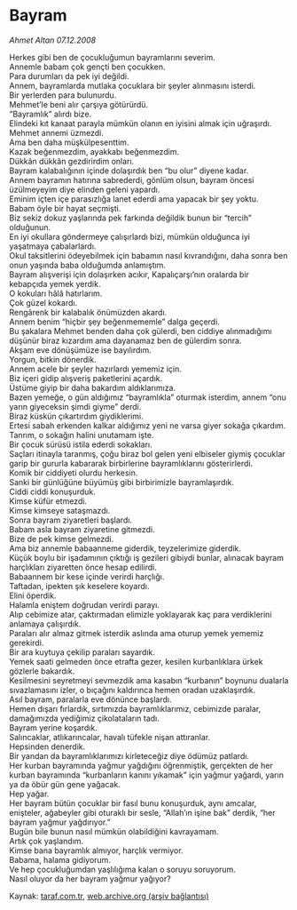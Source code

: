 # Bayram

*Ahmet Altan 07.12.2008*

<div class="yazi">Herkes gibi ben de çocukluğumun bayramlarını severim. <br/>Annemle babam çok gençti ben çocukken. <br/>Para durumları da pek iyi değildi. <br/>Annem, bayramlarda mutlaka çocuklara bir şeyler alınmasını isterdi. <br/>Bir yerlerden para bulunurdu. <br/>Mehmet’le beni alır çarşıya götürürdü. <br/>“Bayramlık” alırdı bize. <br/>Elindeki kıt kanaat parayla mümkün olanın en iyisini almak için uğraşırdı. <br/>Mehmet annemi üzmezdi. <br/>Ama ben daha müşkülpesenttim. <br/>Kazak beğenmezdim, ayakkabı beğenmezdim. <br/>Dükkân dükkân gezdirirdim onları. <br/>Bayram kalabalığının içinde dolaşırdık ben “bu olur” diyene kadar. <br/>Annem bayramın hatırına sabrederdi, gönlüm olsun, bayram öncesi üzülmeyeyim diye elinden geleni yapardı. <br/>Eminim içten içe parasızlığa lanet ederdi ama yapacak bir şey yoktu. <br/>Babam öyle bir hayat seçmişti. <br/>Biz sekiz dokuz yaşlarında pek farkında değildik bunun bir “tercih” olduğunun. <br/>En iyi okullara göndermeye çalışırlardı bizi, mümkün olduğunca iyi yaşatmaya çabalarlardı. <br/>Okul taksitlerini ödeyebilmek için babamın nasıl kıvrandığını, daha sonra ben onun yaşında baba olduğumda anlamıştım. <br/>Bayram alışverişi için dolaşırken acıkır, Kapalıçarşı’nın oralarda bir kebapçıda yemek yerdik. <br/>O kokuları hâlâ hatırlarım. <br/>Çok güzel kokardı. <br/>Rengârenk bir kalabalık önümüzden akardı. <br/>Annem benim “hiçbir şey beğenmememle” dalga geçerdi. <br/>Bu şakalara Mehmet benden daha çok gülerdi, ben ciddiye alınmadığımı düşünür biraz kızardım ama dayanamaz ben de gülerdim sonra. <br/>Akşam eve dönüşümüze ise bayılırdım. <br/>Yorgun, bitkin dönerdik. <br/>Annem acele bir şeyler hazırlardı yememiz için. <br/>Biz içeri gidip alışveriş paketlerini açardık. <br/>Üstüme giyip bir daha bakardım aldıklarımıza. <br/>Bazen yemeğe, o gün aldığımız “bayramlıkla” oturmak isterdim, annem “onu yarın giyeceksin şimdi giyme” derdi. <br/>Biraz küskün çıkartırdım giydiklerimi. <br/>Ertesi sabah erkenden kalkar aldığımız yeni ne varsa giyer sokağa çıkardım. <br/>Tanrım, o sokağın halini unutamam işte. <br/>Bir çocuk sürüsü istila ederdi sokakları. <br/>Saçları itinayla taranmış, çoğu biraz bol gelen yeni elbiseler giymiş çocuklar garip bir gururla kabararak birbirlerine bayramlıklarını gösterirlerdi. <br/>Komik bir ciddiyeti olurdu herkesin. <br/>Sanki bir günlüğüne büyümüş gibi birbirimizle bayramlaşırdık. <br/>Ciddi ciddi konuşurduk. <br/>Kimse küfür etmezdi. <br/>Kimse kimseye sataşmazdı. <br/>Sonra bayram ziyaretleri başlardı. <br/>Babam asla bayram ziyaretine gitmezdi. <br/>Bize de pek kimse gelmezdi. <br/>Ama biz annemle babaanneme giderdik, teyzelerimize giderdik. <br/>Küçük boylu bir işadamının çıktığı iş gezileri gibiydi bunlar, alınacak bayram harçlıkları ziyaretten önce hesap edilirdi. <br/>Babaannem bir kese içinde verirdi harçlığı. <br/>Taftadan, ipekten şık keselere koyardı. <br/>Elini öperdik. <br/>Halamla eniştem doğrudan verirdi parayı. <br/>Alıp cebimize atar, çaktırmadan elimizle yoklayarak kaç para verdiklerini anlamaya çalışırdık. <br/>Paraları alır almaz gitmek isterdik aslında ama oturup yemek yememiz gerekirdi. <br/>Bir ara kuytuya çekilip paraları sayardık. <br/>Yemek saati gelmeden önce etrafta gezer, kesilen kurbanlıklara ürkek gözlerle bakardık. <br/>Kesilmesini seyretmeyi sevmezdik ama kasabın “kurbanın” boynunu dualarla sıvazlamasını izler, o bıçağını kaldırınca hemen oradan uzaklaşırdık. <br/>Asıl bayram, paralarla eve dönünce başlardı. <br/>Hemen dışarı fırlardık, sırtımızda bayramlıklarımız, cebimizde paralar, damağımızda yediğimiz çikolataların tadı. <br/>Bayram yerine koşardık. <br/>Salıncaklar, atlıkarıncalar, havalı tüfekle nişan attıranlar. <br/>Hepsinden denerdik. <br/>Bir yandan da bayramlıklarımızı kirleteceğiz diye ödümüz patlardı. <br/>Her kurban bayramında yağmur yağdığını öğrenmiştik, gerçekten de her kurban bayramında “kurbanların kanını yıkamak” için yağmur yağardı, yarın ya da öbür gün gene yağacak. <br/>Hep yağar. <br/>Her bayram bütün çocuklar bir fasıl bunu konuşurduk, aynı amcalar, enişteler, ağabeyler gibi oturaklı bir sesle, “Allah’ın işine bak” derdik, “her bayram yağmur yağdırıyor.” <br/>Bugün bile bunun nasıl mümkün olabildiğini kavrayamam. <br/>Artık çok yaşlandım. <br/>Kimse bana bayramlık almıyor, harçlık vermiyor. <br/>Babama, halama gidiyorum. <br/>Ve hep çocukluğumdan yaşlılığıma kalan o soruyu soruyorum. <br/>Nasıl oluyor da her bayram yağmur yağıyor?</div>

Kaynak: [taraf.com.tr](http://www.taraf.com.tr:80/makale/3002.htm), [web.archive.org (arşiv bağlantısı)](http://web.archive.org/web/20100428042223/http://www.taraf.com.tr:80/makale/3002.htm)
